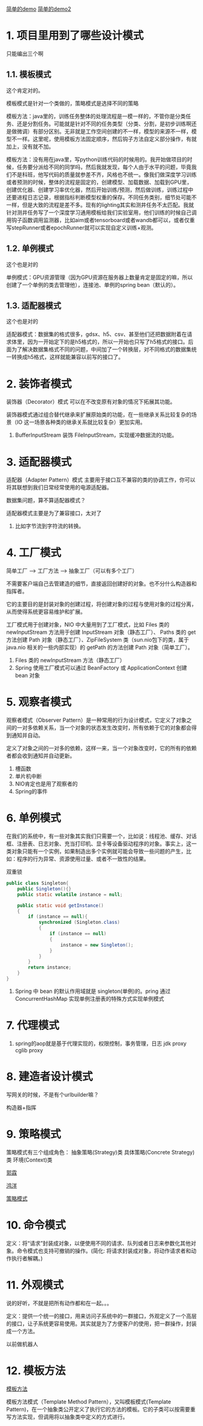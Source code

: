 [简单的demo](https://github.com/youlookwhat/DesignPattern?tab=readme-ov-file#5-%E9%80%82%E9%85%8D%E5%99%A8%E6%A8%A1%E5%BC%8F)
[简单的demo2](https://cloud.tencent.com/developer/article/1602270)



# 1. 项目里用到了哪些设计模式

只能编出三个啊

## 1.1. 模板模式

这个肯定对的。

模板模式是针对一个类做的，策略模式是选择不同的策略

模板方法：java里的，训练任务整体的处理流程是一模一样的，不管你是分类任务、还是分割任务。可能就是针对不同的任务类型（分类、分割，是初步训练啊还是做微调）有部分区别。无非就是工作空间创建的不一样，模型的来源不一样，模型不一样。这里呢，使用模板方法固定顺序，然后钩子方法自定义部分操作，有就加上，没有就不加。


模板方法：没有用在java里，写python训练代码的时候用的。我开始做项目的时候，任务要分派给不同的同学吗，然后我就发现，每个人由于水平的问题，毕竟我们不是科班，他写代码的质量就参差不齐，风格也不统一。像我们做深度学习训练或者预测的时候，整体的流程是固定的，创建模型、加载数据、加载到GPU里，创建优化器、创建学习率优化器，然后开始训练/预测，然后做训练，训练过程中还要进程日志记录，根据指标判断模型权重的保存。不同任务类别，细节处可能不一样，但是大致的流程是差不多。现有的lighting其实和测井任务不太匹配。我就针对测井任务写了一个深度学习通用模板给我们实验室用，他们训练的时候自己调用钩子函数调用监测器，比如aim或者tensorboard或者wandb都可以，或者仅重写stepRunner或者epochRunner就可以实现自定义训练+观测。

## 1.2. 单例模式

这个也是对的

单例模式：GPU资源管理（因为GPU资源在服务器上数量肯定是固定的嘛，所以创建了一个单例的类去管理他），连接池、单例的spring bean（默认的）。

## 1.3. 适配器模式

这个也是对的

适配器模式：数据集的格式很多，gdsx、h5、csv、甚至他们还把数据附着在请求体里，因为一开始定下的是h5格式的，所以一开始也只写了h5格式的接口。后面为了解决数据集格式不同的问题，中间加了一个转换层，对不同格式的数据集统一转换成h5格式，这样就能兼容以前写的接口了。

# 2. 装饰者模式

装饰器（Decorator）模式 可以在不改变原有对象的情况下拓展其功能。

装饰器模式通过组合替代继承来扩展原始类的功能，在一些继承关系比较复杂的场景（IO 这一场景各种类的继承关系就比较复杂）更加实用。

1. BufferInputStream 装饰 FileInputStream，实现缓冲数据流的功能。

# 3. 适配器模式

适配器（Adapter Pattern）模式 主要用于接口互不兼容的类的协调工作，你可以将其联想到我们日常经常使用的电源适配器。

数据集问题，算不算适配器模式？

适配器模式主要是为了兼容接口，太对了

1. 比如字节流到字符流的转换。


# 4. 工厂模式

简单工厂 --> 工厂方法 --> 抽象工厂（可以有多个工厂）


不需要客户端自己去管建造的细节，直接返回创建好的对象。也不分什么构造器和指挥者。

它的主要目的是封装对象的创建过程，将创建对象的过程与使用对象的过程分离，从而使得系统更容易维护和扩展。

工厂模式用于创建对象，NIO 中大量用到了工厂模式，比如 Files 类的 newInputStream 方法用于创建 InputStream 对象（静态工厂）、 Paths 类的 get 方法创建 Path 对象（静态工厂）、ZipFileSystem 类（sun.nio包下的类，属于 java.nio 相关的一些内部实现）的 getPath 的方法创建 Path 对象（简单工厂）。

1. Files 类的 newInputStream 方法（静态工厂）
2. Spring 使用工厂模式可以通过 BeanFactory 或 ApplicationContext 创建 bean 对象

# 5. 观察者模式

观察者模式（Observer Pattern）是一种常用的行为设计模式，它定义了对象之间的一对多依赖关系，当一个对象的状态发生改变时，所有依赖于它的对象都会得到通知并自动。

定义了对象之间的一对多的依赖，这样一来，当一个对象改变时，它的所有的依赖者都会收到通知并自动更新。

1. 槽函数
2. 单片机中断
3. NIO肯定也是用了观察者的
4. Spring的事件

# 6. 单例模式

在我们的系统中，有一些对象其实我们只需要一个，比如说：线程池、缓存、对话框、注册表、日志对象、充当打印机、显卡等设备驱动程序的对象。事实上，这一类对象只能有一个实例，如果制造出多个实例就可能会导致一些问题的产生，比如：程序的行为异常、资源使用过量、或者不一致性的结果。

双重锁

```java
public class Singleton{
    public Singleton(){}
    public static volatile instance = null;

    public static void getInstance()
    {
        if (instance == null){
            synchronized (Singleton.class)
            {
                if (instance == null)
                {
                    instance = new Singleton();
                }
            }
        }
        return instance;
    }
}
```

1. Spring 中 bean 的默认作用域就是 singleton(单例)的。pring 通过 ConcurrentHashMap 实现单例注册表的特殊方式实现单例模式

# 7. 代理模式

1. spring的aop就是基于代理实现的，权限控制，事务管理，日志 jdk proxy cglib proxy


# 8. 建造者设计模式

写网关的时候，不是有个urlbuilder嘛？

构造器+指挥

# 9. 策略模式

策略模式有三个组成角色：
抽象策略(Strategy)类
具体策略(Concrete Strategy)类
环境(Context)类

[郭霖](https://blog.csdn.net/u011240877/article/details/52346671)

[鸿洋](https://blog.csdn.net/lmj623565791/article/details/24116745)

[策略模式](https://blog.csdn.net/bookssea/article/details/117043820)

# 10. 命令模式

定义：将“请求”封装成对象，以便使用不同的请求、队列或者日志来参数化其他对象。命令模式也支持可撤销的操作。(简化: 将请求封装成对象，将动作请求者和动作执行者解耦。)


# 11. 外观模式

说的好听，不就是把所有动作都和在一起。。。

定义：提供一个统一的接口，用来访问子系统中的一群接口，外观定义了一个高层的接口，让子系统更容易使用。其实就是为了方便客户的使用，把一群操作，封装成一个方法。

以前做机器人

# 12. 模板方法

[模板方法](https://blog.csdn.net/zxd1435513775/article/details/120080387)

模板方法模式（Template Method Pattern），又叫模板模式(Template Pattern)，在一个抽象类公开定义了执行它的方法的模板。它的子类可以按需要重写方法实现，但调用将以抽象类中定义的方式进行。

